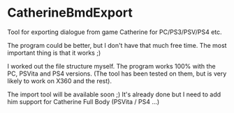 # CatherineBmdExport
Tool for exporting dialogue from game Catherine for PC/PS3/PSV/PS4 etc.

The program could be better, but I don't have that much free time. 
The most important thing is that it works ;)

I worked out the file structure myself. The program works 100% with the PC, PSVita and PS4 versions. 
(The tool has been tested on them, but is very likely to work on X360 and the rest).

The import tool will be available soon ;)
It's already done but I need to add him support for Catherine Full Body (PSVita / PS4 ...)
